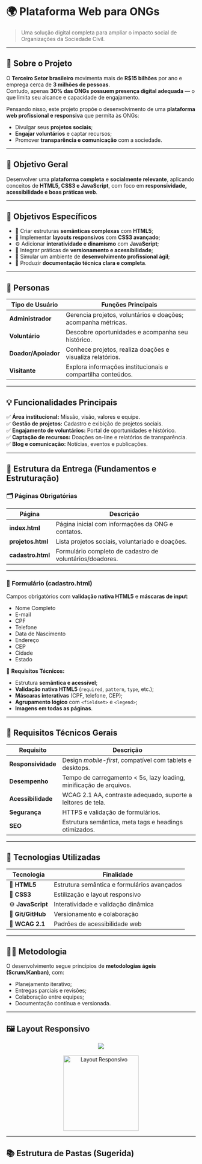 # 🌍 Plataforma Web para ONGs  
> Uma solução digital completa para ampliar o impacto social de Organizações da Sociedade Civil.

---

## 📖 Sobre o Projeto

O **Terceiro Setor brasileiro** movimenta mais de **R$15 bilhões** por ano e emprega cerca de **3 milhões de pessoas**.  
Contudo, apenas **30% das ONGs possuem presença digital adequada** — o que limita seu alcance e capacidade de engajamento.

Pensando nisso, este projeto propõe o desenvolvimento de uma **plataforma web profissional e responsiva** que permita às ONGs:

- Divulgar seus **projetos sociais**;  
- **Engajar voluntários** e captar recursos;  
- Promover **transparência e comunicação** com a sociedade.

---

## 🎯 Objetivo Geral

Desenvolver uma **plataforma completa** e **socialmente relevante**, aplicando conceitos de **HTML5, CSS3 e JavaScript**, com foco em **responsividade, acessibilidade e boas práticas web**.

---

## 🧩 Objetivos Específicos

- 🧱 Criar estruturas **semânticas complexas** com **HTML5**;  
- 🎨 Implementar **layouts responsivos** com **CSS3 avançado**;  
- ⚙️ Adicionar **interatividade e dinamismo** com **JavaScript**;  
- 🧩 Integrar práticas de **versionamento e acessibilidade**;  
- 🚀 Simular um ambiente de **desenvolvimento profissional ágil**;  
- 🧾 Produzir **documentação técnica clara e completa**.

---

## 👥 Personas

| Tipo de Usuário     | Funções Principais |
|----------------------|-------------------|
| **Administrador** | Gerencia projetos, voluntários e doações; acompanha métricas. |
| **Voluntário** | Descobre oportunidades e acompanha seu histórico. |
| **Doador/Apoiador** | Conhece projetos, realiza doações e visualiza relatórios. |
| **Visitante** | Explora informações institucionais e compartilha conteúdos. |

---

## 💡 Funcionalidades Principais

✅ **Área institucional:** Missão, visão, valores e equipe.  
✅ **Gestão de projetos:** Cadastro e exibição de projetos sociais.  
✅ **Engajamento de voluntários:** Portal de oportunidades e histórico.  
✅ **Captação de recursos:** Doações on-line e relatórios de transparência.  
✅ **Blog e comunicação:** Notícias, eventos e publicações.  

---

## 🧱 Estrutura da Entrega (Fundamentos e Estruturação)

### 🗂️ Páginas Obrigatórias

| Página | Descrição |
|--------|------------|
| **index.html** | Página inicial com informações da ONG e contatos. |
| **projetos.html** | Lista projetos sociais, voluntariado e doações. |
| **cadastro.html** | Formulário completo de cadastro de voluntários/doadores. |

---

### 📝 Formulário (cadastro.html)

Campos obrigatórios com **validação nativa HTML5** e **máscaras de input**:

- Nome Completo  
- E-mail  
- CPF  
- Telefone  
- Data de Nascimento  
- Endereço  
- CEP  
- Cidade  
- Estado  

🧩 **Requisitos Técnicos:**
- Estrutura **semântica e acessível**;  
- **Validação nativa HTML5** (`required`, `pattern`, `type`, etc.);  
- **Máscaras interativas** (CPF, telefone, CEP);  
- **Agrupamento lógico** com `<fieldset>` e `<legend>`;  
- **Imagens em todas as páginas**.

---

## 📱 Requisitos Técnicos Gerais

| Requisito | Descrição |
|------------|------------|
| **Responsividade** | Design *mobile-first*, compatível com tablets e desktops. |
| **Desempenho** | Tempo de carregamento < 5s, lazy loading, minificação de arquivos. |
| **Acessibilidade** | WCAG 2.1 AA, contraste adequado, suporte a leitores de tela. |
| **Segurança** | HTTPS e validação de formulários. |
| **SEO** | Estrutura semântica, meta tags e headings otimizados. |

---

## 🧰 Tecnologias Utilizadas

| Tecnologia | Finalidade |
|-------------|-------------|
| 🧾 **HTML5** | Estrutura semântica e formulários avançados |
| 🎨 **CSS3** | Estilização e layout responsivo |
| ⚙️ **JavaScript** | Interatividade e validação dinâmica |
| 🧩 **Git/GitHub** | Versionamento e colaboração |
| 🧠 **WCAG 2.1** | Padrões de acessibilidade web |

---

## 🧑‍💻 Metodologia

O desenvolvimento segue princípios de **metodologias ágeis (Scrum/Kanban)**, com:

- Planejamento iterativo;  
- Entregas parciais e revisões;  
- Colaboração entre equipes;  
- Documentação contínua e versionada.

---

## 🖼️ Layout Responsivo

<div align="center">
  <img src="https://img.shields.io/badge/Responsive-Yes-00c853?style=for-the-badge&logo=responsive" />
  <br/><br/>
  <img src="https://img.icons8.com/color/480/000000/responsive.png" width="200" alt="Layout Responsivo">
</div>

---

## 📚 Estrutura de Pastas (Sugerida)



